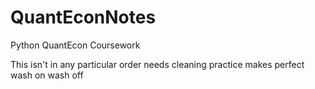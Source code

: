 # QuantEconNotes
Python QuantEcon Coursework

This isn't in any particular order
needs cleaning
practice makes perfect
wash on wash off
